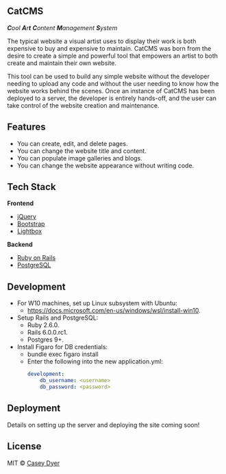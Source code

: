 ## CatCMS
_**C**ool **A**r**t** **C**ontent **M**anagement **S**ystem_

The typical website a visual artist uses to display their work is both expensive to buy and expensive to maintain. CatCMS was born from the desire to create a simple and powerful tool that empowers an artist to both create and maintain their own website. 

This tool can be used to build any simple website without the developer needing to upload any code and without the user needing to know how the website works behind the scenes. Once an instance of CatCMS has been deployed to a server, the developer is entirely hands-off, and the user can take control of the website creation and maintenance.

## Features

- You can create, edit, and delete pages.
- You can change the website title and content.
- You can populate image galleries and blogs.
- You can change the website appearance without writing code.

## Tech Stack

<b>Frontend</b>
- [jQuery](https://jquery.com/)
- [Bootstrap](https://getbootstrap.com/)
- [Lightbox](https://lokeshdhakar.com/projects/lightbox2/)

<b>Backend</b>
- [Ruby on Rails](https://rubyonrails.org/)
- [PostgreSQL](https://www.postgresql.org/)

## Development
- For W10 machines, set up Linux subsystem with Ubuntu: 
    - https://docs.microsoft.com/en-us/windows/wsl/install-win10.
- Setup Rails and PostgreSQL:
    - Ruby 2.6.0.
    - Rails 6.0.0.rc1.
    - Postgres 9+.
- Install Figaro for DB credentials:
    - bundle exec figaro install
    - Enter the following into the new application.yml:
        ```yml
        development:
            db_username: <username>
            db_password: <password>
        ```

## Deployment

Details on setting up the server and deploying the site coming soon!

## License

MIT © [Casey Dyer](https://github.com/dyersituations)